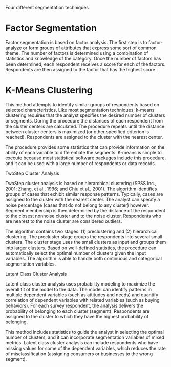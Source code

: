 Four different segmentation techniques

# Factor Segmentation

Factor segmentation is based on factor analysis. The first step is to factor-analyze or form groups of attributes that express some sort of common theme. The number of factors is determined using a combination of statistics and knowledge of the category. Once the number of factors has been determined, each respondent receives a score for each of the factors. Respondents are then assigned to the factor that has the highest score.

# K-Means Clustering

This method attempts to identify similar groups of respondents based on selected characteristics. Like most segmentation techniques, k-means clustering requires that the analyst specifies the desired number of clusters or segments. During the procedure the distances of each respondent from the cluster centers are calculated. The procedure repeats until the distance between cluster centers is maximized (or other specified criterion is reached). Respondents are assigned to the cluster with the nearest center.

The procedure provides some statistics that can provide information on the ability of each variable to differentiate the segments. K-means is simple to execute because most statistical software packages include this procedure, and it can be used with a large number of respondents or data records.

TwoStep Cluster Analysis

TwoStep cluster analysis is based on hierarchical clustering (SPSS Inc., 2001; Zhang, et al., 1996; and Chiu et al., 2001). The algorithm identifies groups of cases that exhibit similar response patterns. Typically, cases are assigned to the cluster with the nearest center. The analyst can specify a noise percentage (cases that do not belong to any cluster) however. Segment membership is then determined by the distance of the respondent to the closest nonnoise cluster and to the noise cluster. Respondents who are nearest to the noise cluster are considered outliers.

The algorithm contains two stages: (1) preclustering and (2) hierarchical clustering. The precluster stage groups the respondents into several small clusters. The cluster stage uses the small clusters as input and groups them into larger clusters. Based on well-defined statistics, the procedure can automatically select the optimal number of clusters given the input variables. The algorithm is able to handle both continuous and categorical segmentation variables.

Latent Class Cluster Analysis

Latent class cluster analysis uses probability modeling to maximize the overall fit of the model to the data. The model can identify patterns in multiple dependent variables (such as attitudes and needs) and quantify correlation of dependent variables with related variables (such as buying behaviors). For each survey respondent, the analysis delivers the probability of belonging to each cluster (segment). Respondents are assigned to the cluster to which they have the highest probability of belonging.

This method includes statistics to guide the analyst in selecting the optimal number of clusters, and it can incorporate segmentation variables of mixed metrics. Latent class cluster analysis can include respondents who have missing values for some of the dependent variables, which reduces the rate of misclassification (assigning consumers or businesses to the wrong segment).
